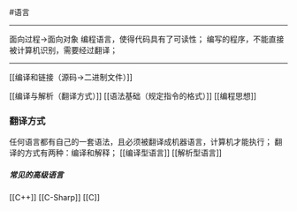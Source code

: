#语言 
***
面向过程→面向对象
编程语言，使得代码具有了可读性；
编写的程序，不能直接被计算机识别，需要经过翻译；
***

[[编译和链接（源码→二进制文件）]]

[[编译与解析（翻译方式）]]
[[语法基础（规定指令的格式）]]
[[编程思想]]

### 翻译方式
任何语言都有自己的一套语法，且必须被翻译成机器语言，计算机才能执行；
翻译的方式有两种：编译和解释；
[[编译型语言]]
[[解析型语言]]

##### 常见的高级语言
[[C++]]
[[C-Sharp]]
[[C]]
